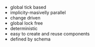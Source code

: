 *   global tick based
*   implicity-masivelly parallel
*   change driven
*   global lock free
*   deterministic
*   easy to create and reuse components
*   defined by schema
